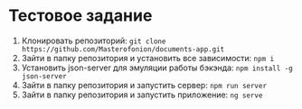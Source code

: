 # Тестовое задание 

1. Клонировать репозиторий: `git clone https://github.com/Masterofonion/documents-app.git`
2. Зайти в папку репозитория и установить все зависимости: `npm i`
3. Установить json-server для эмуляции работы бэкэнда: `npm install -g json-server`
4. Зайти в папку репозитория и запустить сервер: `npm run server`
5. Зайти в папку репозитория и запустить приложение: `ng serve`

